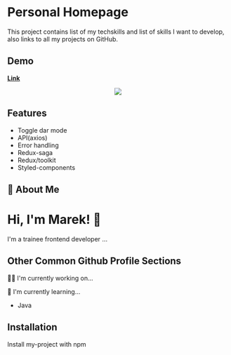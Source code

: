 
# Personal Homepage

This project contains list of my techskills and list of skills I want to develop, also links to all my projects on GitHub.


## Demo

[**Link**](https://walmarek.github.io/Personal-Homepage/)

<p align="center">
  <img src="e">
</p>


## Features

- Toggle dar mode
- API(axios)
- Error handling
- Redux-saga
- Redux/toolkit
- Styled-components


## 🚀 About Me
# Hi, I'm Marek! 👋


I'm a trainee frontend developer ...

## Other Common Github Profile Sections
👩‍💻 I'm currently working on...

🧠 I'm currently learning...

- Java


## Installation

Install my-project with npm


    

